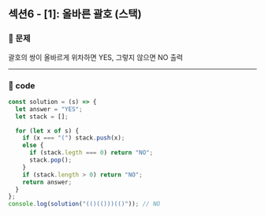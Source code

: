 ## 섹션6 - [1]: 올바른 괄호 (스택)

### 🌴 문제

괄호의 쌍이 올바르게 위차하면 YES, 그렇지 않으면 NO 출력

---

### 🤠 code

```js
const solution = (s) => {
  let answer = "YES";
  let stack = [];

  for (let x of s) {
    if (x === "(") stack.push(x);
    else {
      if (stack.legth === 0) return "NO";
      stack.pop();
    }
    if (stack.length > 0) return "NO";
    return answer;
  }
};
console.log(solution("(()(()))(()")); // NO
```
